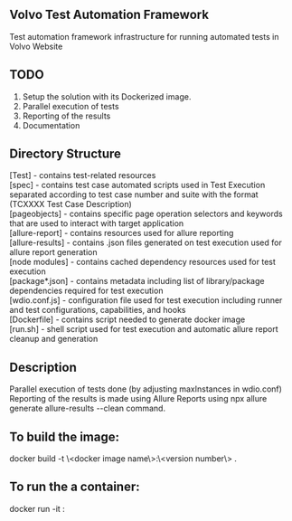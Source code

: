## Volvo  Test Automation Framework 
Test automation framework infrastructure for running automated tests in Volvo Website

## TODO
1. Setup the solution with its Dockerized image.
2. Parallel execution of tests
3. Reporting of the results
4. Documentation 

## Directory Structure
[Test] - contains test-related resources    
[spec] - contains test case automated scripts used in Test Execution separated according to test case number and suite with the format (TCXXXX Test Case Description)    
[pageobjects] - contains specific page operation selectors and keywords that are used to interact with target application   
[allure-report] - contains resources used for allure reporting    
[allure-results] - contains .json files generated on test execution used for allure report generation    
[node modules] - contains cached dependency resources used for test execution   
[package*.json] - contains metadata including list of library/package dependencies required for test execution    
[wdio.conf.js] - configuration file used for test execution including runner and test configurations, capabilities, and hooks   
[Dockerfile] - contains script needed to generate docker image   
[run.sh] - shell script used for test execution and automatic allure report cleanup and generation  

## Description
Parallel execution of tests done (by adjusting maxInstances in wdio.conf)  
Reporting of the results is made using Allure Reports using npx allure generate allure-results --clean  command.

## To build the image:
docker build -t \\<docker image name\\>:\\<version number\\> .

## To run the a container:
  docker run -it <docker image name>:<version number>
